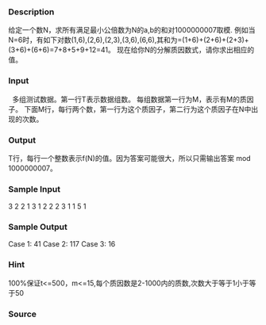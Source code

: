 
### Description
给定一个数N，求所有满足最小公倍数为N的a,b的和对1000000007取模.
例如当N=6时，有如下对数(1,6),(2,6),(2,3),(3,6),(6,6),其和为=(1+6)+(2+6)+(2+3)+(3+6)+(6+6)=7+8+5+9+12=41。
现在给你N的分解质因数式，请你求出相应的值。
### Input
 
多组测试数据。第一行T表示数据组数。
每组数据第一行为M，表示有M的质因子。
下面M行，每行两个数，第一行为这个质因子，第二行为这个质因子在N中出现的次数。
### Output
T行，每行一个整数表示f(N)的值。因为答案可能很大，所以只需输出答案 mod 1000000007。
### Sample Input
3
2
2 1
3 1
2
2 2
3 1
1
5 1


### Sample Output
Case 1: 41
Case 2: 117
Case 3: 16



### Hint
100%保证t<=500，m<=15,每个质因数是2-1000内的质数,次数大于等于1小于等于50

### Source

